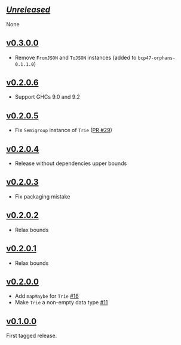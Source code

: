 ## [*Unreleased*](https://github.com/freckle/bcp47/compare/bcp47-v0.3.0.0...main)

None

## [v0.3.0.0](https://github.com/freckle/bcp47/compare/bcp47-v0.2.0.6...bcp47-v0.3.0.0)

- Remove `FromJSON` and `ToJSON` instances (added to `bcp47-orphans-0.1.1.0`)

## [v0.2.0.6](https://github.com/freckle/bcp47/compare/bcp47-v0.2.0.5...bcp47-v0.2.0.6)

- Support GHCs 9.0 and 9.2

## [v0.2.0.5](https://github.com/freckle/bcp47/compare/bcp47-v0.2.0.4...bcp47-v0.2.0.5)

- Fix `Semigroup` instance of `Trie` ([PR #29](https://github.com/freckle/bcp47/pull/29))

## [v0.2.0.4](https://github.com/freckle/bcp47/compare/bcp47-v0.2.0.3...bcp47-v0.2.0.4)

- Release without dependencies upper bounds

## [v0.2.0.3](https://github.com/freckle/bcp47/compare/bcp47-v0.2.0.2...bcp47-v0.2.0.3)

- Fix packaging mistake

## [v0.2.0.2](https://github.com/freckle/bcp47/compare/bcp47-v0.2.0.1...bcp47-v0.2.0.2)

- Relax bounds

## [v0.2.0.1](https://github.com/freckle/bcp47/compare/bcp47-v0.2.0.0...bcp47-v0.2.0.1)

- Relax bounds

## [v0.2.0.0](https://github.com/freckle/bcp47/compare/v0.1.0.0...bcp47-v0.2.0.0)

- Add `mapMaybe` for `Trie` [#16](https://github.com/freckle/bcp47/pull/16)
- Make `Trie` a non-empty data type [#11](https://github.com/freckle/bcp47/pull/11)

## [v0.1.0.0](https://github.com/freckle/bcp47/tree/v0.1.0.0)

First tagged release.
